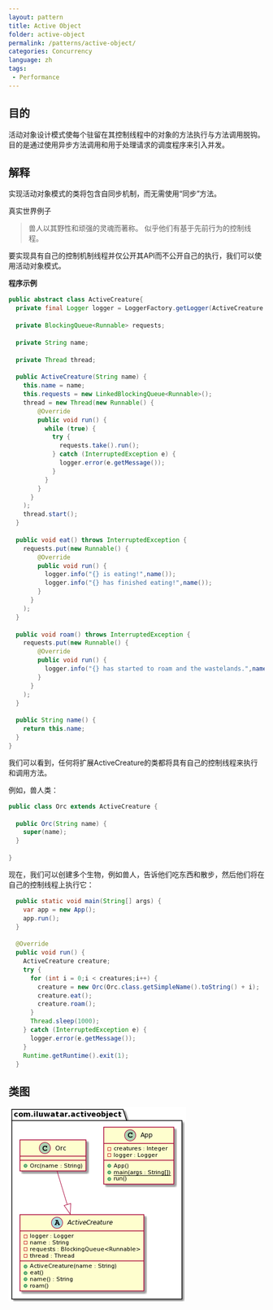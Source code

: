 ```yaml
---
layout: pattern
title: Active Object
folder: active-object
permalink: /patterns/active-object/
categories: Concurrency
language: zh
tags:
 - Performance
---
```



## 目的
活动对象设计模式使每个驻留在其控制线程中的对象的方法执行与方法调用脱钩。 目的是通过使用异步方法调用和用于处理请求的调度程序来引入并发。

## 解释

实现活动对象模式的类将包含自同步机制，而无需使用“同步”方法。

真实世界例子

>兽人以其野性和顽强的灵魂而著称。 似乎他们有基于先前行为的控制线程。

要实现具有自己的控制机制线程并仅公开其API而不公开自己的执行，我们可以使用活动对象模式。

**程序示例**

```java
public abstract class ActiveCreature{
  private final Logger logger = LoggerFactory.getLogger(ActiveCreature.class.getName());

  private BlockingQueue<Runnable> requests;
  
  private String name;
  
  private Thread thread;

  public ActiveCreature(String name) {
    this.name = name;
    this.requests = new LinkedBlockingQueue<Runnable>();
    thread = new Thread(new Runnable() {
        @Override
        public void run() {
          while (true) {
            try {
              requests.take().run();
            } catch (InterruptedException e) { 
              logger.error(e.getMessage());
            }
          }
        }
      }
    );
    thread.start();
  }
  
  public void eat() throws InterruptedException {
    requests.put(new Runnable() {
        @Override
        public void run() { 
          logger.info("{} is eating!",name());
          logger.info("{} has finished eating!",name());
        }
      }
    );
  }

  public void roam() throws InterruptedException {
    requests.put(new Runnable() {
        @Override
        public void run() { 
          logger.info("{} has started to roam and the wastelands.",name());
        }
      }
    );
  }
  
  public String name() {
    return this.name;
  }
}
```

我们可以看到，任何将扩展ActiveCreature的类都将具有自己的控制线程来执行和调用方法。

例如，兽人类：

```java
public class Orc extends ActiveCreature {

  public Orc(String name) {
    super(name);
  }

}
```

现在，我们可以创建多个生物，例如兽人，告诉他们吃东西和散步，然后他们将在自己的控制线程上执行它：

```java
  public static void main(String[] args) {  
    var app = new App();
    app.run();
  }
  
  @Override
  public void run() {
    ActiveCreature creature;
    try {
      for (int i = 0;i < creatures;i++) {
        creature = new Orc(Orc.class.getSimpleName().toString() + i);
        creature.eat();
        creature.roam();
      }
      Thread.sleep(1000);
    } catch (InterruptedException e) {
      logger.error(e.getMessage());
    }
    Runtime.getRuntime().exit(1);
  }
```

## 类图

![alt text](../../../active-object/etc/active-object.urm.PNG "Active Object class diagram")
